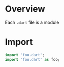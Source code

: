 # Overview

Each `.dart` file is a module

# Import

```dart
import 'foo.dart';
import 'foo.dart' as foo;
```
